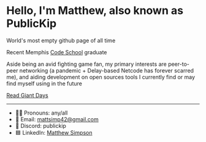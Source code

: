 # Hello, I'm Matthew, also known as PublicKip

<p> World's most empty github page of all time </p>
<p> Recent Memphis <a target="_blank" href="https://www.code-crew.org/">Code School</a> graduate </p>
<p> Aside being an avid fighting game fan, my primary interests are peer-to-peer networking (a pandemic + Delay-based Netcode has forever scarred me), and aiding development on open sources tools I currently find or may find myself using in the future </p>
<a target="_blank" href="https://www.boom-studios.com/series/giant-days/">Read Giant Days</a>

<hr />

- 🏳️‍🌈 Pronouns: any/all
- 📩 Email: mattsimp42@gmail.com
- 👾 Discord: publickip
- 🟦 LinkedIn: [Matthew Simpson](https://www.linkedin.com/in/matthew-simpson-5117142b0/)
